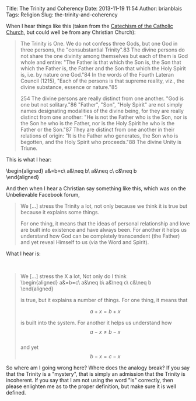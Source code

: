 Title: The Trinity and Coherency
Date: 2013-11-19 11:54
Author: brianblais
Tags: Religion
Slug: the-trinity-and-coherency

When I hear things like this (taken from the [Catechism of the Catholic
Church][], but could well be from any Christian Church):

> The Trinity is One. We do not confess three Gods, but one God in three
> persons, the "consubstantial Trinity".83 The divine persons do not
> share the one divinity among themselves but each of them is God whole
> and entire: "The Father is that which the Son is, the Son that which
> the Father is, the Father and the Son that which the Holy Spirit is,
> i.e. by nature one God."84 In the words of the Fourth Lateran Council
> (1215), "Each of the persons is that supreme reality, viz., the divine
> substance, essence or nature."85
>
> 254 The divine persons are really distinct from one another. "God is
> one but not solitary."86 "Father", "Son", "Holy Spirit" are not simply
> names designating modalities of the divine being, for they are really
> distinct from one another: "He is not the Father who is the Son, nor
> is the Son he who is the Father, nor is the Holy Spirit he who is the
> Father or the Son."87 They are distinct from one another in their
> relations of origin: "It is the Father who generates, the Son who is
> begotten, and the Holy Spirit who proceeds."88 The divine Unity is
> Triune.

This is what I hear:

\begin{aligned}
a&=b=c\\
a&\neq b\\
a&\neq c\\
c&\neq b  
\end{aligned}




And then when I hear a Christian say something like this, which was on
the Unbelievable Facebook forum,

> We [...] stress the Trinity a lot, not only because we think it is
> true but because it explains some things.
>
> For one thing, it means that the ideas of personal relationship and
> love are built into existence and have always been. For another it
> helps us understand how God can be completely transcendent (the
> Father) and yet reveal Himself to us (via the Word and Spirit).

What I hear is:

 

> We [...] stress the X a lot, Not only do I think  
>\begin{aligned}
>a&=b=c\\
>a&\neq b\\
>a&\neq c\\
>c&\neq b  
>\end{aligned}
>
>  is true, but it explains a number of things. For one thing, it means
> that  
>
>$$
>a+x=b+x 
>$$
>
>  is built into the system. For another it helps us understand how  
>  $$
>  a-x \neq b-x  
>  $$  
>  and yet  
>  $$
>  b-x=c-x  
>  $$

So where am I going wrong here? Where does the analogy break? If you say
that the Trinity is a "mystery", that is simply an admission that the
Trinity is incoherent. If you say that I am not using the word "is"
correctly, then please enlighten me as to the proper definition, but
make sure it is well defined.

  [Catechism of the Catholic Church]: http://www.vatican.va/archive/ENG0015/_P17.HTM#1FT
